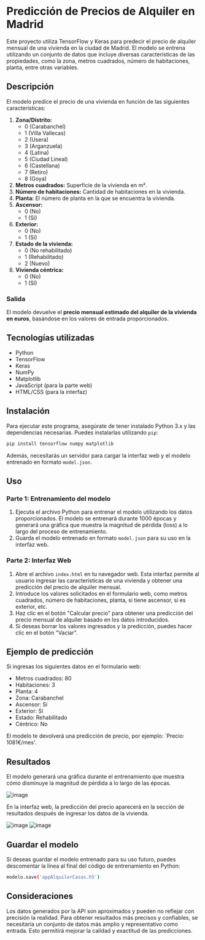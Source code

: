# Predicción de Precios de Alquiler en Madrid

Este proyecto utiliza TensorFlow y Keras para predecir el precio de alquiler mensual de una vivienda en la ciudad de Madrid. El modelo se entrena utilizando un conjunto de datos que incluye diversas características de las propiedades, como la zona, metros cuadrados, número de habitaciones, planta, entre otras variables.

## Descripción

El modelo predice el precio de una vivienda en función de las siguientes características:

1. **Zona/Distrito:**
   - 0 (Carabanchel)
   - 1 (Villa Vallecas)
   - 2 (Usera)
   - 3 (Arganzuela)
   - 4 (Latina)
   - 5 (Ciudad Lineal)
   - 6 (Castellana)
   - 7 (Retiro)
   - 8 (Goya)
2. **Metros cuadrados:** Superficie de la vivienda en m².
3. **Número de habitaciones:** Cantidad de habitaciones en la vivienda.
4. **Planta:** El número de planta en la que se encuentra la vivienda.
5. **Ascensor:**
   - 0 (No)
   - 1 (Sí)
6. **Exterior:**
   - 0 (No)
   - 1 (Sí)
7. **Estado de la vivienda:**
   - 0 (No rehabilitado)
   - 1 (Rehabilitado)
   - 2 (Nuevo)
8. **Vivienda céntrica:**
   - 0 (No)
   - 1 (Sí)

### Salida

El modelo devuelve el **precio mensual estimado del alquiler de la vivienda en euros**, basándose en los valores de entrada proporcionados.

## Tecnologías utilizadas

- Python
- TensorFlow
- Keras
- NumPy
- Matplotlib
- JavaScript (para la parte web)
- HTML/CSS (para la interfaz)

## Instalación

Para ejecutar este programa, asegúrate de tener instalado Python 3.x y las dependencias necesarias. Puedes instalarlas utilizando `pip`:

```bash
pip install tensorflow numpy matplotlib
```

Además, necesitarás un servidor para cargar la interfaz web y el modelo entrenado en formato `model.json`.

## Uso

### Parte 1: Entrenamiento del modelo

1. Ejecuta el archivo Python para entrenar el modelo utilizando los datos proporcionados. El modelo se entrenará durante 1000 épocas y generará una gráfica que muestra la magnitud de pérdida (loss) a lo largo del proceso de entrenamiento.
2. Guarda el modelo entrenado en formato `model.json` para su uso en la interfaz web.

### Parte 2: Interfaz Web

1. Abre el archivo `index.html` en tu navegador web. Esta interfaz permite al usuario ingresar las características de una vivienda y obtener una predicción del precio de alquiler mensual.
2. Introduce los valores solicitados en el formulario web, como metros cuadrados, número de habitaciones, planta, si tiene ascensor, si es exterior, etc.
3. Haz clic en el botón "Calcular precio" para obtener una predicción del precio mensual de alquiler basado en los datos introducidos.
4. Si deseas borrar los valores ingresados y la predicción, puedes hacer clic en el botón "Vaciar".

## Ejemplo de predicción

Si ingresas los siguientes datos en el formulario web:

- Metros cuadrados: 80
- Habitaciones: 3
- Planta: 4
- Zona: Carabanchel
- Ascensor: Sí
- Exterior: Sí
- Estado: Rehabilitado
- Céntrico: No

El modelo te devolverá una predicción de precio, por ejemplo: `Precio: 1081€/mes'.

## Resultados

El modelo generará una gráfica durante el entrenamiento que muestra cómo disminuye la magnitud de pérdida a lo largo de las épocas.

![image](https://github.com/user-attachments/assets/7ad24b57-bceb-423d-9158-6ef162c6c399)

En la interfaz web, la predicción del precio aparecerá en la sección de resultados después de ingresar los datos de la vivienda.

![image](https://github.com/user-attachments/assets/ce7ffe8b-e6ac-4122-9cfa-6557c3bb0d4d)
![image](https://github.com/user-attachments/assets/0399dc37-a5f5-4407-b241-8cb34f13b986)

## Guardar el modelo

Si deseas guardar el modelo entrenado para su uso futuro, puedes descomentar la línea al final del código de entrenamiento en Python:
```bash
modelo.save('appAlquilerCasas.h5')
```
## Consideraciones

Los datos generados por la API son aproximados y pueden no reflejar con precisión la realidad. Para obtener resultados más precisos y confiables, se necesitaría un conjunto de datos más amplio y representativo como entrada. Esto permitirá mejorar la calidad y exactitud de las predicciones.





















